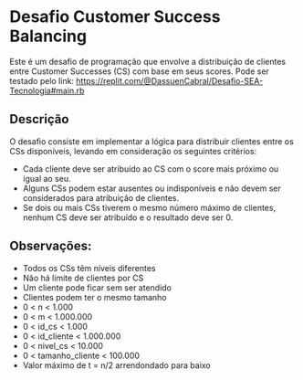 # Desafio Customer Success Balancing

Este é um desafio de programação que envolve a distribuição de clientes entre Customer Successes (CS) com base em seus scores.
Pode ser testado pelo link: https://replit.com/@DassuenCabral/Desafio-SEA-Tecnologia#main.rb

## Descrição

O desafio consiste em implementar a lógica para distribuir clientes entre os CSs disponíveis, levando em consideração os seguintes critérios:

- Cada cliente deve ser atribuído ao CS com o score mais próximo ou igual ao seu.
- Alguns CSs podem estar ausentes ou indisponíveis e não devem ser considerados para atribuição de clientes.
- Se dois ou mais CSs tiverem o mesmo número máximo de clientes, nenhum CS deve ser atribuído e o resultado deve ser 0.


## Observações:
- Todos os CSs têm níveis diferentes
- Não há limite de clientes por CS
- Um cliente pode ficar sem ser atendido
- Clientes podem ter o mesmo tamanho
- 0 < n < 1.000
- 0 < m < 1.000.000
- 0 < id_cs < 1.000
- 0 < id_cliente < 1.000.000
- 0 < nivel_cs < 10.000
- 0 < tamanho_cliente < 100.000
- Valor máximo de t = n/2 arrendondado para baixo
